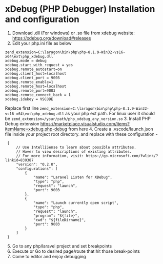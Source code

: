 # xDebug (PHP Debugger) Installation and configuration

1. Download .dll (For windows) or .so file from xdebug website: https://xdebug.org/download#releases
2. Edit your php.ini file as below

```
zend_extension=C:\laragon\bin\php\php-8.1.9-Win32-vs16-x64\ext\php_xdebug.dll
xdebug.mode = debug
xdebug.start_with_request = yes
xdebug.remote_autostart=on
xdebug.client_host=localhost
xdebug.client_port = 9003
xdebug.remote_enable=1
xdebug.remote_host=localhost
xdebug.remote_port=9003
xdebug.remote_connect_back = 1 
xdebug.idekey = VSCODE
```

Replace first line `zend_extension=C:\laragon\bin\php\php-8.1.9-Win32-vs16-x64\ext\php_xdebug.dll` as your php ext path. For linux user it should be `zend_extension=/your/path/php_xdebug_any_version.so`
3. Install PHP Debug extension https://marketplace.visualstudio.com/items?itemName=xdebug.php-debug from here
4. Create a .vscode/launch.json file inside your project root directory. and replace with these configuration - 
   ```
    {
        // Use IntelliSense to learn about possible attributes.
        // Hover to view descriptions of existing attributes.
        // For more information, visit: https://go.microsoft.com/fwlink/?linkid=830387
        "version": "0.2.0",
        "configurations": [
            {
                "name": "Laravel Listen for XDebug",
                "type": "php",
                "request": "launch",
                "port": 9003
            },
            {
                "name": "Launch currently open script",
                "type": "php",
                "request": "launch",
                "program": "${file}",
                "cwd": "${fileDirname}",
                "port": 9003
            }
        ]
    }
   ```
5. Go to any php/laravel project and set breakpoints
6. Execute or Go to desired page/route that hit those break-points
7. Come to editor and enjoy debugging